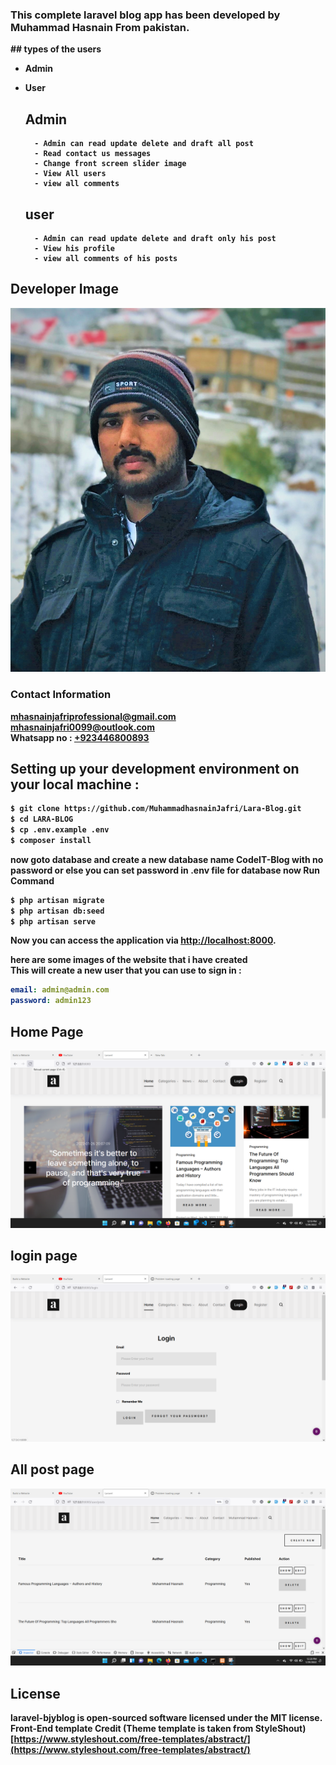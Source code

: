 <h3 >
This complete laravel blog app has been developed by <b>Muhammad Hasnain<b> From pakistan.
    </h3>
## types of the users  

- Admin
- User


    ## Admin
        - Admin can read update delete and draft all post 
        - Read contact us messages
        - Change front screen slider image 
        - View All users
        - view all comments
    ## user
        - Admin can read update delete and draft only his post 
        - View his profile
        - view all comments of his posts
    
## Developer Image
![developer](./public/images/Developer.jpg)
<br>
### Contact Information
<a href="mailto:mhasnainjafriprofessional@gmail.com" target="_blank">mhasnainjafriprofessional@gmail.com</a><br>
<a href="mailto:mhasnainjafri0099@outlook.com" target="_blank">mhasnainjafri0099@outlook.com</a><br>
 Whatsapp no : <a href="https://wa.me/+923446800893?text=Hello Hasnain, " target="_blank">+923446800893</a><br>


## Setting up your development environment on your local machine :
```bash
$ git clone https://github.com/MuhammadhasnainJafri/Lara-Blog.git
$ cd LARA-BLOG
$ cp .env.example .env
$ composer install

```
now goto database and create a new database name <b>CodeIT-Blog</b> with no password or else you can set password in .env file for database
now Run Command
```bash
$ php artisan migrate 
$ php artisan db:seed
$ php artisan serve
```
Now you can access the application via [http://localhost:8000](http://localhost:8000).

here are some images of the website that i have created  
This will create a new user that you can use to sign in :
```yml
email: admin@admin.com
password: admin123
```

## Home Page

![home_page](./public/images/home.png)

## login page

![login](./public/images/login.png)

## All post page   
![All_Post](./public/images/post.png)


## License

laravel-bjyblog is open-sourced software licensed under the MIT license.
 Front-End template Credit (Theme template is taken from StyleShout)
		[https://www.styleshout.com/free-templates/abstract/](https://www.styleshout.com/free-templates/abstract/)

